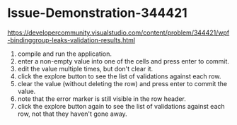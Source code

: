 # Issue-Demonstration-344421
https://developercommunity.visualstudio.com/content/problem/344421/wpf-bindinggroup-leaks-validation-results.html

1. compile and run the application.
1. enter a non-empty value into one of the cells and press enter to commit.
1. edit the value multiple times, but don't clear it.
1. click the explore button to see the list of validations against each row.
1. clear the value (without deleting the row) and press enter to commit the value.
1. note that the error marker is still visible in the row header.
1. click the explore button again to see the list of validations against each row, not that they haven't gone away.
